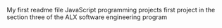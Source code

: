 My first readme file
JavaScript programming projects
first project in the section three of the ALX software engineering program
